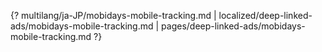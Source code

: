 {? multilang/ja-JP/mobidays-mobile-tracking.md | localized/deep-linked-ads/mobidays-mobile-tracking.md | pages/deep-linked-ads/mobidays-mobile-tracking.md ?}

